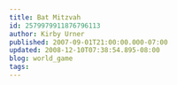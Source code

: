 ```yaml
---
title: Bat Mitzvah
id: 2579979911876796113
author: Kirby Urner
published: 2007-09-01T21:00:00.000-07:00
updated: 2008-12-10T07:38:54.895-08:00
blog: world_game
tags: 
---
```


